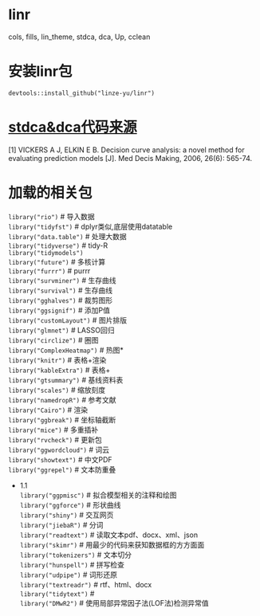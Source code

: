 # linr
cols, fills, lin_theme, stdca, dca, Up, cclean
# 安装linr包
`devtools::install_github("linze-yu/linr")  `
# [stdca&dca代码来源](https://www.mskcc.org/departments/epidemiology-biostatistics/biostatistics/decision-curve-analysis)  
[1]	VICKERS A J, ELKIN E B. Decision curve analysis: a novel method for evaluating prediction models [J]. Med Decis Making, 2006, 26(6): 565-74.
# 加载的相关包
`library("rio")` # 导入数据  
`library("tidyfst")` # dplyr类似,底层使用datatable  
`library("data.table")` # 处理大数据  
`library("tidyverse")` # tidy-R  
`library("tidymodels")`  
`library("future")` # 多核计算  
`library("furrr")` # purrr  
`library("survminer")` # 生存曲线  
`library("survival")` # 生存曲线  
`library("gghalves")` # 裁剪图形  
`library("ggsignif")` # 添加P值  
`library("customLayout")` # 图片排版  
`library("glmnet")` # LASSO回归  
`library("circlize")` # 圈图  
`library("ComplexHeatmap")` # 热图*  
`library("knitr")` # 表格+渲染  
`library("kableExtra")` # 表格+  
`library("gtsummary")` # 基线资料表  
`library("scales")` # 缩放刻度  
`library("namedropR")` # 参考文献  
`library("Cairo")` # 渲染  
`library("ggbreak")` # 坐标轴截断  
`library("mice")` # 多重插补  
`library("rvcheck")` # 更新包  
`library("ggwordcloud")` # 词云  
`library("showtext")` # 中文PDF  
`library("ggrepel")` # 文本防重叠  
- 1.1  
`library("ggpmisc")` # 拟合模型相关的注释和绘图  
`library("ggforce")` # 形状曲线  
`library("shiny")` # 交互网页  
`library("jiebaR")` # 分词  
`library("readtext")` # 读取文本pdf、docx、xml、json  
`library("skimr")` # 用最少的代码来获知数据框的方方面面  
`library("tokenizers")` # 文本切分  
`library("hunspell")` # 拼写检查  
`library("udpipe")` # 词形还原  
`library("textreadr")` # rtf、html、docx  
`library("tidytext")` #  
`library("DMwR2")` # 使用局部异常因子法(LOF法)检测异常值  

























































